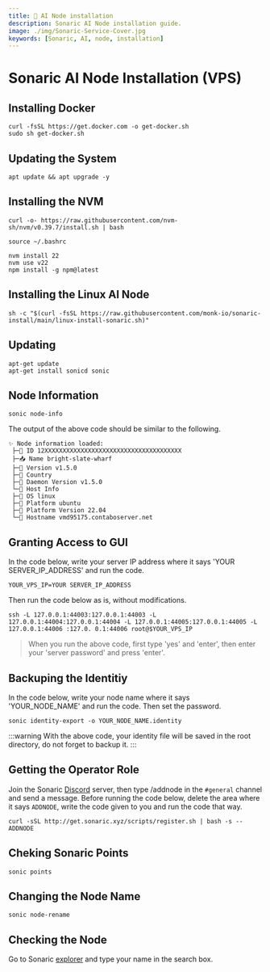 ```yaml
---
title: 💾 AI Node installation
description: Sonaric AI Node installation guide.
image: ./img/Sonaric-Service-Cover.jpg
keywords: [Sonaric, AI, node, installation]
---
```


# Sonaric AI Node Installation (VPS)

## Installing Docker
```shell
curl -fsSL https://get.docker.com -o get-docker.sh
sudo sh get-docker.sh
```

## Updating the System
```shell
apt update && apt upgrade -y
```

## Installing the NVM
```shell
curl -o- https://raw.githubusercontent.com/nvm-sh/nvm/v0.39.7/install.sh | bash
```
```shell
source ~/.bashrc
```
```shell
nvm install 22
nvm use v22
npm install -g npm@latest
```

## Installing the Linux AI Node
```shell
sh -c "$(curl -fsSL https://raw.githubusercontent.com/monk-io/sonaric-install/main/linux-install-sonaric.sh)"
```

## Updating
```shell
apt-get update
apt-get install sonicd sonic
```

## Node Information
```shell
sonic node-info
```

The output of the above code should be similar to the following.

```shell
✨ Node information loaded:
 ├─🧊 ID 12XXXXXXXXXXXXXXXXXXXXXXXXXXXXXXXXXXXXXX
 ├─📥 Name bright-slate-wharf
 ├─🧊 Version v1.5.0
 ├─🧊 Country
 ├─🧊 Daemon Version v1.5.0
 └─🧩 Host Info
 ├─🧊 OS linux
 ├─🧊 Platform ubuntu
 ├─🧊 Platform Version 22.04
 └─🧊 Hostname vmd95175.contaboserver.net
```

## Granting Access to GUI
In the code below, write your server IP address where it says 'YOUR SERVER_IP_ADDRESS' and run the code.
```shell
YOUR_VPS_IP=YOUR SERVER_IP_ADDRESS
```
Then run the code below as is, without modifications.
```shell
ssh -L 127.0.0.1:44003:127.0.0.1:44003 -L 127.0.0.1:44004:127.0.0.1:44004 -L 127.0.0.1:44005:127.0.0.1:44005 -L 127.0.0.1:44006 :127.0. 0.1:44006 root@$YOUR_VPS_IP
```


> When you run the above code, first type 'yes' and 'enter', then enter your 'server password' and press 'enter'.


## Backuping the Identitiy

In the code below, write your node name where it says 'YOUR_NODE_NAME' and run the code. Then set the password.
```shell
sonic identity-export -o YOUR_NODE_NAME.identity
```
:::warning
With the above code, your identity file will be saved in the root directory, do not forget to backup it.
:::

## Getting the Operator Role
Join the Sonaric [Discord](https://discord.gg/K75dYM5AEG) server, then type /addnode in the `#general` channel and send a message. Before running the code below, delete the area where it says `ADDNODE`, write the code given to you and run the code that way.


```shell
curl -sSL http://get.sonaric.xyz/scripts/register.sh | bash -s -- ADDNODE
```

## Cheking Sonaric Points

```shell
sonic points
```

## Changing the Node Name

```shell
sonic node-rename
```

## Checking the Node

Go to Sonaric [explorer](https://tracker.sonaric.xyz/) and type your name in the search box.